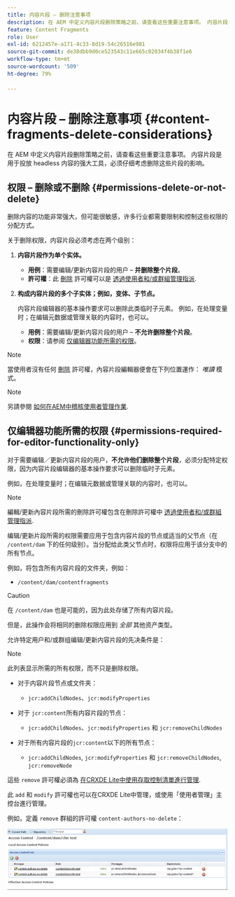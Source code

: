 ```yaml
---
title: 内容片段 – 删除注意事项
description: 在 AEM 中定义内容片段删除策略之前，请查看这些重要注意事项。 内容片段是用于投放 headless 内容的强大工具，必须仔细考虑删除这些片段的影响。
feature: Content Fragments
role: User
exl-id: 6212457e-a171-4c33-8d19-54c26516e981
source-git-commit: de38dbb9d0ce523543c11e665c02034f4b38f1e6
workflow-type: tm+mt
source-wordcount: '509'
ht-degree: 79%

---
```


# 内容片段 – 删除注意事项 {#content-fragments-delete-considerations}

在 AEM 中定义内容片段删除策略之前，请查看这些重要注意事项。 内容片段是用于投放 headless 内容的强大工具，必须仔细考虑删除这些片段的影响。

## 权限 – 删除或不删除 {#permissions-delete-or-not-delete}

删除内容的功能非常强大，但可能很敏感，许多行业都需要限制和控制这些权限的分配方式。

关于删除权限，内容片段必须考虑在两个级别：

1. **内容片段作为单个实体。**

   * **用例**：需要编辑/更新内容片段的用户 – **并删除整个片段**。
   * **許可權**：此 [刪除](/help/sites-administering/security.md#actions) 許可權可以是 [透過使用者和/或群組管理指派](/help/sites-administering/security.md#managing-permissions).

2. **构成内容片段的多个子实体；例如，变体、子节点。**

   内容片段编辑器的基本操作要求可以删除此类临时子元素。 例如，在处理变量时；在编辑元数据或管理关联的内容时，也可以。

   * **用例**：需要编辑/更新内容片段的用户 – **不允许删除整个片段**。
   * **权限**：请参阅 [仅编辑器功能所需的权限](#permissions-required-for-editor-functionality-only)。

>[!NOTE]
>
>當使用者沒有任何 [刪除](/help/sites-administering/security.md#actions) 許可權，內容片段編輯器便會在下列位置運作： *唯讀* 模式。

>[!NOTE]
>
>另請參閱 [如何在AEM中稽核使用者管理作業](/help/sites-administering/audit-user-management-operations.md).

## 仅编辑器功能所需的权限 {#permissions-required-for-editor-functionality-only}

对于需要编辑／更新内容片段的用户，**不允许他们删除整个片段**，必须分配特定权限，因为内容片段编辑器的基本操作要求可以删除临时子元素。

例如，在处理变量时；在编辑元数据或管理关联的内容时，也可以。

>[!NOTE]
>
>編輯/更新內容片段所需的刪除許可權包含在刪除許可權中 [透過使用者和/或群組管理指派](/help/sites-administering/security.md#managing-permissions).

编辑/更新片段所需的权限需要应用于包含内容片段的节点或适当的父节点（在 `/content/dam` 下的任何级别）。当分配给此类父节点时，权限将应用于该分支中的所有节点。

例如，将包含所有内容片段的文件夹，例如：

* `/content/dam/contentfragments`

>[!CAUTION]
>
>在 `/content/dam` 也是可能的，因为此处存储了所有内容片段。
>
>但是，此操作会将相同的删除权限应用到 *全部* 其他资产类型。

允许特定用户和/或群组编辑/更新内容片段的先决条件是：

>[!NOTE]
>
>此列表显示所需的所有权限，而不只是删除权限。

* 对于内容片段节点或文件夹：

   * `jcr:addChildNodes`、`jcr:modifyProperties`

* 对于 `jcr:content`所有内容片段的节点：

   * `jcr:addChildNodes`、`jcr:modifyProperties` 和 `jcr:removeChildNodes`

* 对于所有内容片段的`jcr:content`以下的所有节点：

   * `jcr:addChildNodes`, `jcr:modifyProperties` 和 `jcr:removeChildNodes`, `jcr:removeNode`

這些 `remove` 許可權必須為 [在CRXDE Lite中使用存取控制清單進行管理](/help/sites-administering/user-group-ac-admin.md#access-right-management).

此 `add` 和 `modify` 許可權也可以在CRXDE Lite中管理，或使用「使用者管理」主控台進行管理。

例如，定義 `remove` 群組的許可權 `content-authors-no-delete`：

![cf-delete-03](assets/cf-delete-03.png)
